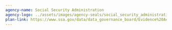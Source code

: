 ```yaml
---
agency-name: Social Security Administration
agency-logo: ../assets/images/agency-seals/social_security_administration_seal.png
plan-link: https://www.ssa.gov/data/data_governance_board/Evidence%20Act%20Evaluation%20Policy%20-%20September%202020.pdf
---
```





